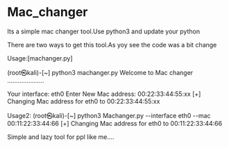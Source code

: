 # Mac_changer

Its a simple mac changer tool.Use python3 and update your python

There are two ways to get this tool.As yoy see the code was a bit change 

Usage:[machanger.py]

(root㉿kali)-[~] python3 machanger.py
   Welcome to Mac changer
   .....................

   Your interface: eth0
   Enter New Mac address: 00:22:33:44:55:xx
   [+] Changing Mac address for eth0 to 00:22:33:44:55:xx
 
 
Usage2:
(root㉿kali)-[~] python3 Machanger.py --interface eth0 --mac 00:11:22:33:44:66
[+] Changing Mac address for eth0 to 00:11:22:33:44:66


Simple and lazy tool for ppl like me....
